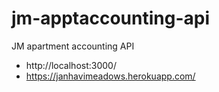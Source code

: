 # jm-apptaccounting-api
JM apartment accounting API

* http://localhost:3000/
* https://janhavimeadows.herokuapp.com/